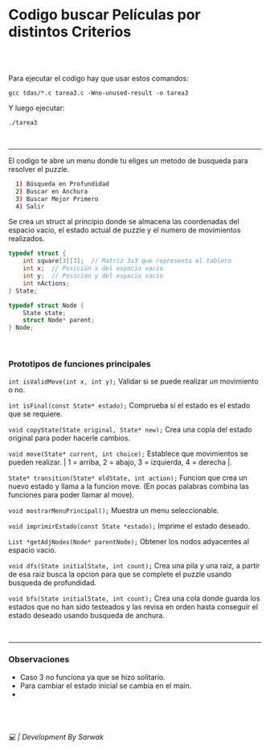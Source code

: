 # Codigo buscar Películas por distintos Criterios

<br>
<br>

Para ejecutar el codigo hay que usar estos comandos:
````console
gcc tdas/*.c tarea3.c -Wno-unused-result -o tarea3
````

Y luego ejecutar:
````console
./tarea3
````

<br>

<hr>

El codigo te abre un menu donde tu eliges un metodo de busqueda para resolver el puzzle.

````bash
  1) Búsqueda en Profundidad
  2) Buscar en Anchura
  3) Buscar Mejor Primero
  4) Salir
````

Se crea un struct al principio donde se almacena las coordenadas del espacio vacio, el estado actual de puzzle y el numero de movimientos realizados.

````c
typedef struct {
    int square[3][3];  // Matriz 3x3 que representa el tablero
    int x;  // Posición x del espacio vacío
    int y;  // Posición y del espacio vacío
    int nActions;
} State;

typedef struct Node {
    State state;
    struct Node* parent;
} Node;
````

<br>

### Prototipos de funciones principales


`int isValidMove(int x, int y);` Validar si se puede realizar un movimiento o no.

`int isFinal(const State* estado);` Comprueba si el estado es el estado que se requiere.

`void copyState(State original, State* new);` Crea una copia del estado original para poder hacerle cambios.

`void move(State* current, int choice);` Establece que movimientos se pueden realizar. | 1 = arriba, 2 = abajo, 3 = izquierda, 4 = derecha |.

`State* transition(State* oldState, int action);` Funcion que crea un nuevo estado y llama a la funcion move. (En pocas palabras combina las funciones para poder llamar al move). 

`void mostrarMenuPrincipal();` Muestra un menu seleccionable.

`void imprimirEstado(const State *estado);` Imprime el estado deseado.

`List *getAdjNodes(Node* parentNode);` Obtener los nodos adyacentes al espacio vacio.

`void dfs(State initialState, int count);` Crea una pila y una raiz, a partir de esa raiz busca la opcion para que se complete el puzzle usando busqueda de profundidad.

`void bfs(State initialState, int count);` Crea una cola donde guarda los estados que no han sido testeados y las revisa en orden hasta conseguir el estado deseado usando busqueda de anchura.

<br>

<hr>

### Observaciones
- Caso 3 no funciona ya que se hizo solitario.
- Para cambiar el estado inicial se cambia en el main.
- 
  
<br>

<br>

###### 💻 | Development By Sarwak
